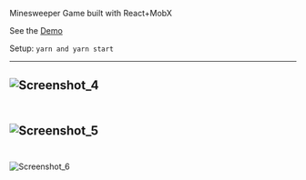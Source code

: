 Minesweeper Game built with React+MobX

See the [Demo](https://alexandrvinogradov.github.io/Minesweeper-React-MobX/)

Setup: `yarn and yarn start`

------------------------------------------------------------------------------------------------------------------------------------------
![Screenshot_4](https://user-images.githubusercontent.com/52967962/70863040-f668d200-1f54-11ea-82fd-84aebc4559f9.jpg) </br></br>
------------------------------------------------------------------------------------------------------------------------------------------
![Screenshot_5](https://user-images.githubusercontent.com/52967962/70863042-fd8fe000-1f54-11ea-8141-5864d3363aa3.jpg) </br></br>
------------------------------------------------------------------------------------------------------------------------------------------
![Screenshot_6](https://user-images.githubusercontent.com/52967962/70863045-02ed2a80-1f55-11ea-8b1e-7145a8ffacb2.jpg) </br></br>
